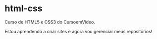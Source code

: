 # html-css
 Curso de HTML5 e CSS3 do CursoemVideo.

 Estou aprendendo a criar sites e agora vou gerenciar meus repositórios!
